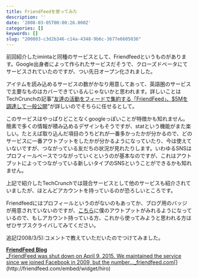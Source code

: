 ```yaml
---
title: Friendfeedを使ってみた
description: ''
date: '2008-03-05T00:00:26.000Z'
categories: []
keywords: []
slug: "200803-c3d2b346-c14a-4348-9b6c-3677e6605036"
---
```

前回紹介したimintaと同種のサービスとして、Friendfeedというものがあります。Google出身者によって作られたサービスだそうで、クローズドベータにてサービスされていたのですが、つい先日オープン化されました。

アイテムを読み込めるサービスの数がかなり用意してあって、英語圏のサービスで主要なものはカバーできているんじゃないかと思われます。詳しいことはTechCrunchの記事”[友達の活動をフィードで集約する「FriendFeed」、$5Mを調達して一般公開](http://jp.techcrunch.com/archives/friendfeed-raises-5-million-now-open-to-everyone/)”が詳しいのでそちらに任せるとして。

このサービスはやっぱりどことなくgoogleっぽいことが特徴かも知れません。簡素で多くの情報が積み込めるデザインもそうですが、statという機能がまた楽しい。たとえば取り込んだ項目のうちどれが一番多かったかが分かるので、どのサービスに一番アウトプットをしたかが分かるようになっていたり、今は使えていないですが、つながっている友だちの状況が見れたりします。いわゆるSNSはプロフィールベースでつながっていくというのが基本なのですが、これはアウトプットによってつながっている新しいタイプのSNSということができるかも知れません。

上記で紹介したTechCrunchでは競合サービスとして他のサービスも紹介されていましたが、ほとんどアカウントを持っているのが恐ろしいところです。

Friendfeedにはプロフィールというのがないのもあってか、ブログ用のバッジが用意されていないのですが、[こちら](http://friendfeed.com/hiro)に僕のアウトプットがみれるようになっているので、もしアカウント持っている方、これから使ってみようと思われる方はぜひサブスクライバしてみてください。

追記(2008/3/5):コメントで教えていただいたのでつけてみました。

[**FriendFeed Blog**  
_FriendFeed was shut down on April 9, 2015. We maintained the service since we joined Facebook in 2009, but the number…_friendfeed.com](http://friendfeed.com/embed/widget/hiro "http://friendfeed.com/embed/widget/hiro")[](http://friendfeed.com/embed/widget/hiro)